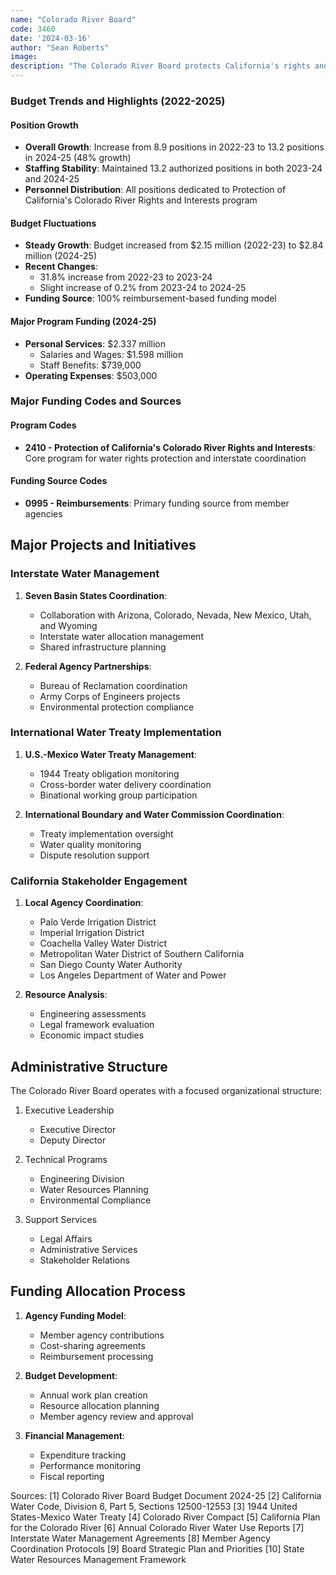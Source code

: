```yaml
---
name: "Colorado River Board"
code: 3460
date: '2024-03-16'
author: "Sean Roberts"
image: 
description: "The Colorado River Board protects California's rights and interests in the water and power resources of the Colorado River system through interstate and international coordination."
---
```


### Budget Trends and Highlights (2022-2025)

#### Position Growth
- **Overall Growth**: Increase from 8.9 positions in 2022-23 to 13.2 positions in 2024-25 (48% growth)
- **Staffing Stability**: Maintained 13.2 authorized positions in both 2023-24 and 2024-25
- **Personnel Distribution**: All positions dedicated to Protection of California's Colorado River Rights and Interests program

#### Budget Fluctuations
- **Steady Growth**: Budget increased from $2.15 million (2022-23) to $2.84 million (2024-25)
- **Recent Changes**:
  - 31.8% increase from 2022-23 to 2023-24
  - Slight increase of 0.2% from 2023-24 to 2024-25
- **Funding Source**: 100% reimbursement-based funding model

#### Major Program Funding (2024-25)
- **Personal Services**: $2.337 million
  - Salaries and Wages: $1.598 million
  - Staff Benefits: $739,000
- **Operating Expenses**: $503,000

### Major Funding Codes and Sources

#### Program Codes
- **2410 - Protection of California's Colorado River Rights and Interests**: Core program for water rights protection and interstate coordination

#### Funding Source Codes
- **0995 - Reimbursements**: Primary funding source from member agencies

## Major Projects and Initiatives

### Interstate Water Management

1. **Seven Basin States Coordination**:
   - Collaboration with Arizona, Colorado, Nevada, New Mexico, Utah, and Wyoming
   - Interstate water allocation management
   - Shared infrastructure planning

2. **Federal Agency Partnerships**:
   - Bureau of Reclamation coordination
   - Army Corps of Engineers projects
   - Environmental protection compliance

### International Water Treaty Implementation

1. **U.S.-Mexico Water Treaty Management**:
   - 1944 Treaty obligation monitoring
   - Cross-border water delivery coordination
   - Binational working group participation

2. **International Boundary and Water Commission Coordination**:
   - Treaty implementation oversight
   - Water quality monitoring
   - Dispute resolution support

### California Stakeholder Engagement

1. **Local Agency Coordination**:
   - Palo Verde Irrigation District
   - Imperial Irrigation District
   - Coachella Valley Water District
   - Metropolitan Water District of Southern California
   - San Diego County Water Authority
   - Los Angeles Department of Water and Power

2. **Resource Analysis**:
   - Engineering assessments
   - Legal framework evaluation
   - Economic impact studies

## Administrative Structure

The Colorado River Board operates with a focused organizational structure:

1. Executive Leadership
   - Executive Director
   - Deputy Director

2. Technical Programs
   - Engineering Division
   - Water Resources Planning
   - Environmental Compliance

3. Support Services
   - Legal Affairs
   - Administrative Services
   - Stakeholder Relations

## Funding Allocation Process

1. **Agency Funding Model**:
   - Member agency contributions
   - Cost-sharing agreements
   - Reimbursement processing

2. **Budget Development**:
   - Annual work plan creation
   - Resource allocation planning
   - Member agency review and approval

3. **Financial Management**:
   - Expenditure tracking
   - Performance monitoring
   - Fiscal reporting

Sources:
[1] Colorado River Board Budget Document 2024-25
[2] California Water Code, Division 6, Part 5, Sections 12500-12553
[3] 1944 United States-Mexico Water Treaty
[4] Colorado River Compact
[5] California Plan for the Colorado River
[6] Annual Colorado River Water Use Reports
[7] Interstate Water Management Agreements
[8] Member Agency Coordination Protocols
[9] Board Strategic Plan and Priorities
[10] State Water Resources Management Framework 